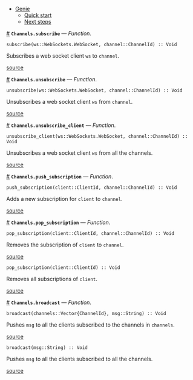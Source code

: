 

- [Genie](index.md#Genie-1)
    - [Quick start](index.md#Quick-start-1)
    - [Next steps](index.md#Next-steps-1)

<a id='Channels.subscribe' href='#Channels.subscribe'>#</a>
**`Channels.subscribe`** &mdash; *Function*.



```
subscribe(ws::WebSockets.WebSocket, channel::ChannelId) :: Void
```

Subscribes a web socket client `ws` to `channel`.


<a target='_blank' href='https://github.com/essenciary/Genie.jl/tree/61381348076549d7b0c8162b0c07b9b8fbb313c3/src/Channels.jl#L22-L26' class='documenter-source'>source</a><br>

<a id='Channels.unsubscribe' href='#Channels.unsubscribe'>#</a>
**`Channels.unsubscribe`** &mdash; *Function*.



```
unsubscribe(ws::WebSockets.WebSocket, channel::ChannelId) :: Void
```

Unsubscribes a web socket client `ws` from `channel`.


<a target='_blank' href='https://github.com/essenciary/Genie.jl/tree/61381348076549d7b0c8162b0c07b9b8fbb313c3/src/Channels.jl#L43-L47' class='documenter-source'>source</a><br>

<a id='Channels.unsubscribe_client' href='#Channels.unsubscribe_client'>#</a>
**`Channels.unsubscribe_client`** &mdash; *Function*.



```
unsubscribe_client(ws::WebSockets.WebSocket, channel::ChannelId) :: Void
```

Unsubscribes a web socket client `ws` from all the channels.


<a target='_blank' href='https://github.com/essenciary/Genie.jl/tree/61381348076549d7b0c8162b0c07b9b8fbb313c3/src/Channels.jl#L59-L63' class='documenter-source'>source</a><br>

<a id='Channels.push_subscription' href='#Channels.push_subscription'>#</a>
**`Channels.push_subscription`** &mdash; *Function*.



```
push_subscription(client::ClientId, channel::ChannelId) :: Void
```

Adds a new subscription for `client` to `channel`.


<a target='_blank' href='https://github.com/essenciary/Genie.jl/tree/61381348076549d7b0c8162b0c07b9b8fbb313c3/src/Channels.jl#L75-L79' class='documenter-source'>source</a><br>

<a id='Channels.pop_subscription' href='#Channels.pop_subscription'>#</a>
**`Channels.pop_subscription`** &mdash; *Function*.



```
pop_subscription(client::ClientId, channel::ChannelId) :: Void
```

Removes the subscription of `client` to `channel`.


<a target='_blank' href='https://github.com/essenciary/Genie.jl/tree/61381348076549d7b0c8162b0c07b9b8fbb313c3/src/Channels.jl#L91-L95' class='documenter-source'>source</a><br>


```
pop_subscription(client::ClientId) :: Void
```

Removes all subscriptions of `client`.


<a target='_blank' href='https://github.com/essenciary/Genie.jl/tree/61381348076549d7b0c8162b0c07b9b8fbb313c3/src/Channels.jl#L105-L109' class='documenter-source'>source</a><br>

<a id='Channels.broadcast' href='#Channels.broadcast'>#</a>
**`Channels.broadcast`** &mdash; *Function*.



```
broadcast(channels::Vector{ChannelId}, msg::String) :: Void
```

Pushes `msg` to all the clients subscribed to the channels in `channels`.


<a target='_blank' href='https://github.com/essenciary/Genie.jl/tree/61381348076549d7b0c8162b0c07b9b8fbb313c3/src/Channels.jl#L119-L123' class='documenter-source'>source</a><br>


```
broadcast(msg::String) :: Void
```

Pushes `msg` to all the clients subscribed to all the channels.


<a target='_blank' href='https://github.com/essenciary/Genie.jl/tree/61381348076549d7b0c8162b0c07b9b8fbb313c3/src/Channels.jl#L140-L144' class='documenter-source'>source</a><br>

